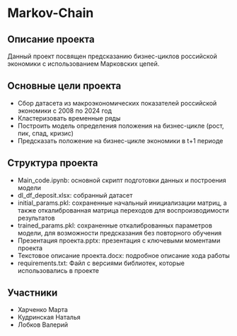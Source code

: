 # Markov-Chain

## Описание проекта
Данный проект посвящен предсказанию бизнес-циклов российской экономики с использованием Марковских цепей.

## Основные цели проекта
- Сбор датасета из макроэкономических показателей российской экономики с 2008 по 2024 год
- Кластеризовать временные ряды
- Построить модель определения положения на бизнес-цикле (рост, пик, спад, кризис)
- Предсказать положение на бизнес-цикле экономики в t+1 периоде

## Структура проекта
- Main_code.ipynb: основной скрипт подготовки данных и построения модели
- dl_df_deposit.xlsx: собранный датасет
- initial_params.pkl: сохраненные начальный инициализации матриц, а также откалиброванная матрица переходов для воспроизводимости результатов
- trained_params.pkl: сохраненные откалиброванных параметров модели, для возможности предсказания без повторного обучения
- Презентация проекта.pptx: презентация с ключевыми моментами проекта
- Текстовое описание проекта.docx: подробное описание хода работы
- requirements.txt: Файл с версиями библиотек, которые использовались в проекте

## Участники
- Харченко Марта
- Кудринская Наталья
- Лобков Валерий
